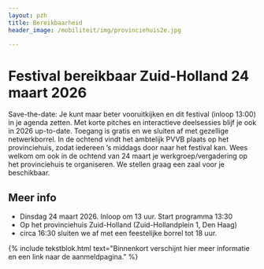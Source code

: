 ```yaml
---
layout: pzh
title: Bereikbaarheid
header_image: /mobiliteit/img/provinciehuis2e.jpg

---
```

# Festival bereikbaar Zuid-Holland 24 maart 2026

Save-the-date: Je kunt maar beter vooruitkijken en dit festival (inloop 13:00) in je agenda zetten. Met korte pitches en interactieve deelsessies blijf je ook in 2026 up-to-date. Toegang is gratis en we sluiten af met gezellige netwerkborrel.  In de ochtend vindt het ambtelijk PVVB plaats op het provinciehuis, zodat iedereen ’s middags door naar het festival kan. Wees welkom om ook in de ochtend van 24 maart je werkgroep/vergadering op het provinciehuis te organiseren. We stellen graag een zaal voor je beschikbaar.

## Meer info
- Dinsdag 24 maart 2026. Inloop om 13 uur. Start programma 13:30
- Op het provinciehuis Zuid-Holland (Zuid-Hollandplein 1, Den Haag)
- circa 16:30 sluiten we af met een feestelijke borrel tot 18 uur.

{% include tekstblok.html
   text="Binnenkort verschijnt hier meer informatie en een link naar de aanmeldpagina." %}
